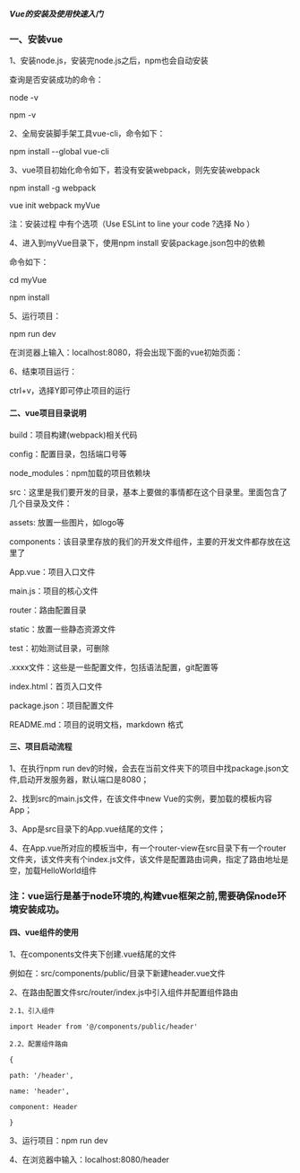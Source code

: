 #####    Vue的安装及使用快速入门

###  一、安装vue

1、安装node.js，安装完node.js之后，npm也会自动安装

查询是否安装成功的命令：

node -v

npm -v

2、全局安装脚手架工具vue-cli，命令如下：

npm install --global vue-cli

3、vue项目初始化命令如下，若没有安装webpack，则先安装webpack

npm install -g webpack

vue init webpack myVue

注：安装过程 中有个选项（Use ESLint to line your code ?选择 No ）

4、进入到myVue目录下，使用npm install 安装package.json包中的依赖

命令如下：

cd myVue

npm install

5、运行项目：

npm run dev

在浏览器上输入：localhost:8080，将会出现下面的vue初始页面：

6、结束项目运行：

ctrl+v，选择Y即可停止项目的运行


####    二、vue项目目录说明

build：项目构建(webpack)相关代码

config：配置目录，包括端口号等

node_modules：npm加载的项目依赖块

src：这里是我们要开发的目录，基本上要做的事情都在这个目录里。里面包含了几个目录及文件：

assets: 放置一些图片，如logo等

components：该目录里存放的我们的开发文件组件，主要的开发文件都存放在这里了

App.vue：项目入口文件

main.js：项目的核心文件

router：路由配置目录

static：放置一些静态资源文件

test：初始测试目录，可删除

.xxxx文件：这些是一些配置文件，包括语法配置，git配置等

index.html：首页入口文件

package.json：项目配置文件

README.md：项目的说明文档，markdown 格式


####    三、项目启动流程

1、在执行npm run dev的时候，会去在当前文件夹下的项目中找package.json文件,启动开发服务器，默认端口是8080；

2、找到src的main.js文件，在该文件中new Vue的实例，要加载的模板内容App；

3、App是src目录下的App.vue结尾的文件；

4、在App.vue所对应的模板当中，有一个router-view在src目录下有一个router文件夹，该文件夹有个index.js文件，该文件是配置路由词典，指定了路由地址是空，加载HelloWorld组件

### 注：vue运行是基于node环境的,构建vue框架之前,需要确保node环境安装成功。



####    四、vue组件的使用

1、在components文件夹下创建.vue结尾的文件

例如在：src/components/public/目录下新建header.vue文件

2、在路由配置文件src/router/index.js中引入组件并配置组件路由

    2.1、引入组件

    import Header from '@/components/public/header'

    2.2、配置组件路由

    {  

    path: '/header',

    name: 'header',

    component: Header

    }

3、运行项目：npm run dev

4、在浏览器中输入：localhost:8080/header 












